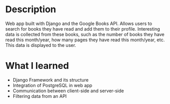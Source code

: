 # Description
Web app built with Django and the Google Books API. Allows users to search for books they have read and add them to their profile. Interesting data is collected from these books, such as the number of books they have read this month/year, how many pages they have read this month/year, etc. This data is displayed to the user.

# What I learned
* Django Framework and its structure
* Integration of PostgreSQL in web app
* Communication between client-side and server-side
* Filtering data from an API
